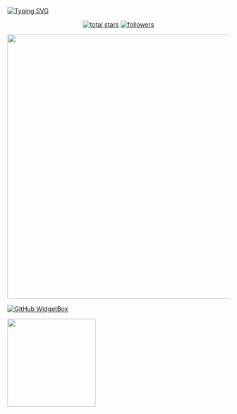 [![Typing SVG](https://readme-typing-svg.herokuapp.com?font=Yellowtail&color=%23000000&size=30&center=true&vCenter=true&lines=Wellcome+to+kennesia;MyhobbyProggrammers;I+live+in+Indonesia)](https://git.io/typing-svg)

<p align="center">
  <a href="https://github.com/Kennesia?tab=repositories&sort=stargazers">
    <img alt="total stars" title="Total stars on GitHub" src="https://custom-icon-badges.herokuapp.com/badge/dynamic/json?logo=star&color=55960c&labelColor=488207&label=Stars&style=for-the-badge&query=%24.stars&url=https://api.github-star-counter.workers.dev/user/Kennesia"/></a>
  <a href="https://github.com/Kennesia?tab=followers">
    <img alt="followers" title="Follow me on Github" src="https://custom-icon-badges.herokuapp.com/github/followers/Kennesia?color=236ad3&labelColor=1155ba&style=for-the-badge&logo=person-add&label=Follow&logoColor=white"/></a>
</p>

<img src="https://github-widgetbox.vercel.app/api/profile?username=Kennesia&data=followers,repositories,stars,commits" width="600">

[![GitHub WidgetBox](https://github-widgetbox.vercel.app/api/skills?names=js,php,python,html,css,json,bash)](https://github.com/Kennesia)

<img style="height: 200px" src="https://bad-apple-github-readme.vercel.app/api?show_bg=1&username=Kennesia"></a>


